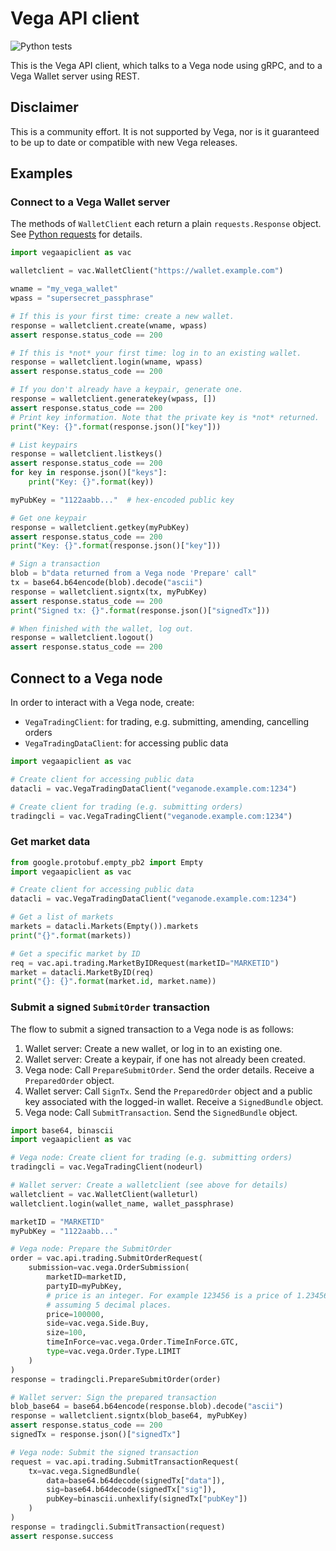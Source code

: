 # Vega API client

![Python tests](https://github.com/vegaprotocol/api-clients/workflows/Python%20tests/badge.svg?branch=master)

This is the Vega API client, which talks to a Vega node using gRPC, and to a
Vega Wallet server using REST.

## Disclaimer

This is a community effort. It is not supported by Vega, nor is it guaranteed
to be up to date or compatible with new Vega releases.

## Examples

### Connect to a Vega Wallet server

The methods of `WalletClient` each return a plain `requests.Response` object.
See [Python requests](http://python-requests.org/) for details.

```python
import vegaapiclient as vac

walletclient = vac.WalletClient("https://wallet.example.com")

wname = "my_vega_wallet"
wpass = "supersecret_passphrase"

# If this is your first time: create a new wallet.
response = walletclient.create(wname, wpass)
assert response.status_code == 200

# If this is *not* your first time: log in to an existing wallet.
response = walletclient.login(wname, wpass)
assert response.status_code == 200

# If you don't already have a keypair, generate one.
response = walletclient.generatekey(wpass, [])
assert response.status_code == 200
# Print key information. Note that the private key is *not* returned.
print("Key: {}".format(response.json()["key"]))

# List keypairs
response = walletclient.listkeys()
assert response.status_code == 200
for key in response.json()["keys"]:
    print("Key: {}".format(key))

myPubKey = "1122aabb..."  # hex-encoded public key

# Get one keypair
response = walletclient.getkey(myPubKey)
assert response.status_code == 200
print("Key: {}".format(response.json()["key"]))

# Sign a transaction
blob = b"data returned from a Vega node 'Prepare' call"
tx = base64.b64encode(blob).decode("ascii")
response = walletclient.signtx(tx, myPubKey)
assert response.status_code == 200
print("Signed tx: {}".format(response.json()["signedTx"]))

# When finished with the wallet, log out.
response = walletclient.logout()
assert response.status_code == 200
```

## Connect to a Vega node

In order to interact with a Vega node, create:

* `VegaTradingClient`: for trading, e.g. submitting, amending, cancelling orders
* `VegaTradingDataClient`: for accessing public data

```python
import vegaapiclient as vac

# Create client for accessing public data
datacli = vac.VegaTradingDataClient("veganode.example.com:1234")

# Create client for trading (e.g. submitting orders)
tradingcli = vac.VegaTradingClient("veganode.example.com:1234")
```

### Get market data

```python
from google.protobuf.empty_pb2 import Empty
import vegaapiclient as vac

# Create client for accessing public data
datacli = vac.VegaTradingDataClient("veganode.example.com:1234")

# Get a list of markets
markets = datacli.Markets(Empty()).markets
print("{}".format(markets))

# Get a specific market by ID
req = vac.api.trading.MarketByIDRequest(marketID="MARKETID")
market = datacli.MarketByID(req)
print("{}: {}".format(market.id, market.name))
```

### Submit a signed `SubmitOrder` transaction

The flow to submit a signed transaction to a Vega node is as follows:

1. Wallet server: Create a new wallet, or log in to an existing one.
1. Wallet server: Create a keypair, if one has not already been created.
1. Vega node: Call `PrepareSubmitOrder`. Send the order details. Receive a
   `PreparedOrder` object.
1. Wallet server: Call `SignTx`. Send the `PreparedOrder` object and a public
   key associated with the logged-in wallet. Receive a `SignedBundle` object.
1. Vega node: Call `SubmitTransaction`. Send the `SignedBundle` object.

```python
import base64, binascii
import vegaapiclient as vac

# Vega node: Create client for trading (e.g. submitting orders)
tradingcli = vac.VegaTradingClient(nodeurl)

# Wallet server: Create a walletclient (see above for details)
walletclient = vac.WalletClient(walleturl)
walletclient.login(wallet_name, wallet_passphrase)

marketID = "MARKETID"
myPubKey = "1122aabb..."

# Vega node: Prepare the SubmitOrder
order = vac.api.trading.SubmitOrderRequest(
    submission=vac.vega.OrderSubmission(
        marketID=marketID,
        partyID=myPubKey,
        # price is an integer. For example 123456 is a price of 1.23456,
        # assuming 5 decimal places.
        price=100000,
        side=vac.vega.Side.Buy,
        size=100,
        timeInForce=vac.vega.Order.TimeInForce.GTC,
        type=vac.vega.Order.Type.LIMIT
    )
)
response = tradingcli.PrepareSubmitOrder(order)

# Wallet server: Sign the prepared transaction
blob_base64 = base64.b64encode(response.blob).decode("ascii")
response = walletclient.signtx(blob_base64, myPubKey)
assert response.status_code == 200
signedTx = response.json()["signedTx"]

# Vega node: Submit the signed transaction
request = vac.api.trading.SubmitTransactionRequest(
    tx=vac.vega.SignedBundle(
        data=base64.b64decode(signedTx["data"]),
        sig=base64.b64decode(signedTx["sig"]),
        pubKey=binascii.unhexlify(signedTx["pubKey"])
    )
)
response = tradingcli.SubmitTransaction(request)
assert response.success
```
